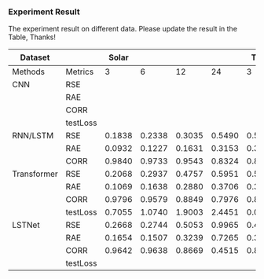 ### Experiment Result

The experiment result on different data. Please update the result in the Table, Thanks!

| Dataset     |          | Solar |   |    |    | Traff |   |    |    | Elec |   |    |    | Exchan |   |    |    | Car |   |    |    | 油井 |   |
| ----------- | -------- | ----- | - | -- | -- | ----- | - | -- | -- | ---- | - | -- | -- | ------ | - | -- | -- | --- | - | -- | -- | ---- | - |
| Methods     | Metrics  | 3     | 6 | 12 | 24 | 3     | 6 | 12 | 24 | 3    | 6 | 12 | 24 | 3      | 6 | 12 | 24 | 3   | 6 | 12 | 24 | 3    | 6 |
| CNN         | RSE      |       |   |    |    |       |   |    |    |      |   |    |    |        |   |    |    |     |   |    |    |      |   |
|             | RAE      |       |   |    |    |       |   |    |    |      |   |    |    |        |   |    |    |     |   |    |    |      |   |
|             | CORR     |       |   |    |    |       |   |    |    |      |   |    |    |        |   |    |    |     |   |    |    |      |   |
|             | testLoss |       |   |    |    |       |   |    |    |      |   |    |    |        |   |    |    |     |   |    |    |      |   |
| RNN/LSTM    | RSE      |0.1838 |0.2338|0.3035|0.5490|0.5102|0.5119|0.5045|0.5069|0.0939|0.0997|0.0997|0.1190|0.0640|0.0676|0.0781|0.1120|     |   |    |    |0.0636|0.0679|
|             | RAE      |0.0932 |0.1227|0.1631|0.3153|0.3431|0.3489|0.3547|0.3475|0.0554|0.0599|0.0606|0.0667|0.0622|0.0651|0.0744|0.1065|     |   |    |    |0.0468|0.0520|
|             | CORR     |0.9840 |0.9733|0.9543|0.8324|0.8678|0.8638|0.8600|0.8597|0.9206|0.9095|0.9064|0.9006|0.9208|0.8955|0.8916|0.8966|     |   |    |    |0.6408|0.4908|
| Transformer | RSE      |0.2068|0.2937|0.4757|0.5951|0.5427|0.6398|0.5394|0.5722|0.0956|0.1311|0.1402|0.1313|0.1288|0.1272|0.1304|0.1431|     |   |    |    |      |   |
|             | RAE      |0.1069|0.1638|0.2880|0.3706|0.3854|0.4975|0.4093|0.4287|0.0564|0.0742|0.0771|0.0833|0.1239|0.1236|0.1264|0.1386|     |   |    |    |      |   |
|             | CORR     |0.9796|0.9579|0.8849|0.7976|0.8363|0.7515|0.8318|0.8048|0.9200|0.8922|0.8857|0.8324|0.9318|0.9165|0.9104|0.8897|     |   |    |    |      |   |
|             | testLoss |0.7055|1.0740|1.9003|2.4451|0.0146|0.0189|0.0155|0.0163|193.35|254.52|264.29|285.68|0.0425|0.0424|0.0434|0.0476|     |   |    |    |      |   |
| LSTNet      | RSE      |0.2668|0.2744|0.5053|0.9965|0.4715|0.4778|0.4888|0.5111|0.7184|0.0951|0.9733|0.1052|0.0285|0.0323|0.0371|0.0492|     |   |    |    |      |   |
|             | RAE      |0.1654|0.1507|0.3239|0.7265|0.3082|0.3112|0.3264|0.3462|0.3552|0.0533|0.5169|0.0583|0.0234|0.0266|0.0312|0.0431|     |   |    |    |      |   |
|             | CORR     |0.9642|0.9638|0.8669|0.4515|0.8770|0.8710|0.8636|0.8485|0.08|0.0548|0.8991|0.8976|0.9701|0.9623|0.9527|0.9351|     |   |    |    |      |   |
|             | testLoss |       |   |    |    |       |   |    |    |      |   |    |    |        |   |    |    |     |   |    |    |      |   |

